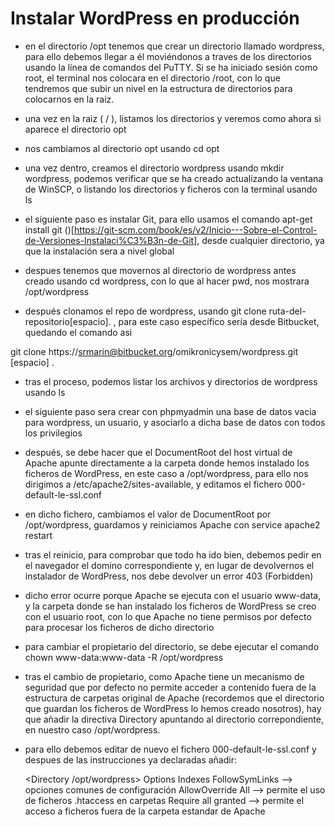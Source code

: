 # Instalar WordPress en producción

+ en el directorio /opt tenemos que crear un directorio llamado wordpress, para ello debemos llegar a él moviéndonos a traves de los directorios usando la línea de comandos del PuTTY. Si se ha iniciado sesión como root, el terminal nos colocara en el directorio /root, con lo que tendremos que subir un nivel en la estructura de directorios para colocarnos en la raiz.

+ una vez en la raiz ( / ), listamos los directorios y veremos como ahora si aparece el directorio opt

+ nos cambiamos al directorio opt usando cd opt

+ una vez dentro, creamos el directorio wordpress usando mkdir wordpress, podemos verificar que se ha creado actualizando la ventana de WinSCP, o listando los directorios y ficheros con la terminal usando ls

+ el siguiente paso es instalar Git, para ello usamos el comando apt-get install git
()[https://git-scm.com/book/es/v2/Inicio---Sobre-el-Control-de-Versiones-Instalaci%C3%B3n-de-Git], desde cualquier directorio, ya que la instalación sera a nivel global

+ despues tenemos que movernos al directorio de wordpress antes creado usando cd wordpress, con lo que al hacer pwd, nos mostrara /opt/wordpress

+ después clonamos el repo de wordpress, usando git clone ruta-del-repositorio[espacio]. , para este caso específico sería desde Bitbucket, quedando el comando asi

git clone https://srmarin@bitbucket.org/omikronicysem/wordpress.git [espacio] .

+ tras el proceso, podemos listar los archivos y directorios de wordpress usando ls

+ el siguiente paso sera crear con phpmyadmin una base de datos vacia para wordpress, un usuario, y asociarlo a dicha base de datos con todos los privilegios

+ después, se debe hacer que el DocumentRoot del host virtual de Apache apunte directamente a la carpeta donde hemos instalado los ficheros de WordPress, en este caso a /opt/wordpress, para ello nos dirigimos a /etc/apache2/sites-available, y editamos el fichero 000-default-le-ssl.conf

+ en dicho fichero, cambiamos el valor de DocumentRoot por /opt/wordpress, guardamos y reiniciamos Apache con service apache2 restart

+ tras el reinicio, para comprobar que todo ha ido bien, debemos pedir en el navegador el domino correspondiente y, en lugar de devolvernos el instalador de WordPress, nos debe devolver un error 403 (Forbidden)

+ dicho error ocurre porque Apache se ejecuta con el usuario www-data, y la carpeta donde se han instalado los ficheros de WordPress se creo con el usuario root, con lo que Apache no tiene permisos por defecto para procesar los ficheros de dicho directorio

+ para cambiar el propietario del directorio, se debe ejecutar el comando chown www-data:www-data -R /opt/wordpress

+ tras el cambio de propietario, como Apache tiene un mecanismo de seguridad que por defecto no permite acceder a contenido fuera de la estructura de carpetas original de Apache (recordemos que el directorio que guardan los ficheros de WordPress lo hemos creado nosotros), hay que añadir la directiva Directory apuntando al directorio correpondiente, en nuestro caso /opt/wordpress.

+ para ello debemos editar de nuevo el fichero 000-default-le-ssl.conf y despues de las instrucciones ya declaradas añadir:

	<Directory /opt/wordpress>
		Options Indexes FollowSymLinks 	--> opciones comunes de configuración
		AllowOverride All 							--> permite el uso de ficheros .htaccess en carpetas
		Require all granted 						--> permite el acceso a ficheros fuera de la carpeta estandar de Apache
	</Directory>
